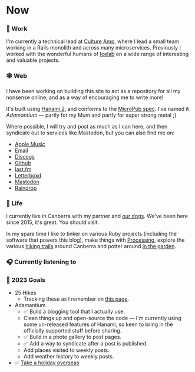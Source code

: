 # Now

### 🏢 Work

I'm currently a technical lead at [Culture Amp](https://cultureamp.com), where I lead a small team working in a Rails monolith and across many microservices. Previously I worked with the wonderful humans of [Icelab](https://icelab.com.au) on a wide range of interesting and valuable projects.

### 🕸️ Web

I have been working on building this site to act as a repository for all my nonsense online, and as a way of encouraging me to write more!

It's built using [Hanami 2](https://hanamirb.org), and conforms to the [MicroPub spec](https://www.w3.org/TR/micropub/). I've named it _Adamantium_ — partly for my Mum and partly for super strong metal ;)

Where possible, I will try and post as much as I can here, and then syndicate out to services like Mastodon, but you can also find me on:

- [Apple Music](https://music.apple.com/profile/nitza)
- [Email](mailto:hello@dnitza.com)
- [Discogs](https://www.discogs.com/user/dnitza)
- [Github](https://github.com/dnitza)
- [last.fm](https://www.last.fm/user/dNitza)
- [Letterboxd](https://letterboxd.com/dnitza/)
- [Mastodon](https://social.dnitza.com/@daniel)
- [Raindrop](https://raindrop.io/nitza/public-32480451)

### 🌱 Life

I currently live in Canberra with my partner and [our dogs](https://instagram.com/barkly_and_crumpet). We've been here since 2015, it's great. You should visit.

In my spare time I like to tinker on various Ruby projects (including the software that powers this blog), make things with [Processing](https://processing.org), explore the various [hiking trails](/hikes) around Canberra and potter around [in the garden](/tagged/garden).

### 🎧 Currently listening to

<div hx-get="/recently_played" hx-trigger="load"></div>

### 🥅 2023 Goals

- 25 Hikes
  - Tracking these as I remember on [this page](/hikes).
- Adamantium
  - ✅ Build a blogging tool that I actually use. 
  - Clean things up and open-source the code — I'm currently using some un-released features of Hanami, so keen to bring in the officially supported stuff before sharing.
  - ✅ Build in a photo gallery to post pages.
  - ✅ Add a way to syndicate after a post is published.
  - Add places visited to weekly posts.
  - Add weather history to weekly posts.
- ✅ [Take a holiday overseas](https://dnitza.com/trips/5)
